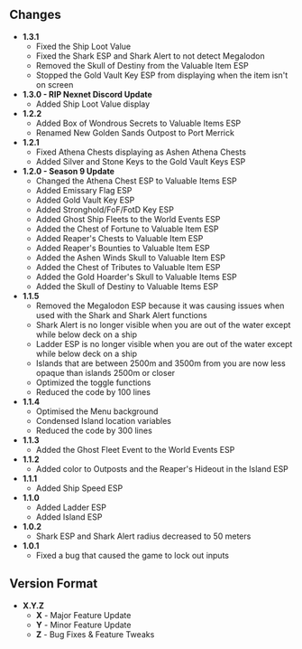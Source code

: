 ## Changes
- **1.3.1**
  + Fixed the Ship Loot Value
  + Fixed the Shark ESP and Shark Alert to not detect Megalodon
  + Removed the Skull of Destiny from the Valuable Item ESP
  + Stopped the Gold Vault Key ESP from displaying when the item isn't on screen
- **1.3.0 - RIP Nexnet Discord Update**
  + Added Ship Loot Value display
- **1.2.2**
  + Added Box of Wondrous Secrets to Valuable Items ESP
  + Renamed New Golden Sands Outpost to Port Merrick
- **1.2.1**
  + Fixed Athena Chests displaying as Ashen Athena Chests
  + Added Silver and Stone Keys to the Gold Vault Keys ESP
- **1.2.0 - Season 9 Update**
  + Changed the Athena Chest ESP to Valuable Items ESP
  + Added Emissary Flag ESP
  + Added Gold Vault Key ESP
  + Added Stronghold/FoF/FotD Key ESP
  + Added Ghost Ship Fleets to the World Events ESP
  + Added the Chest of Fortune to Valuable Item ESP
  + Added Reaper's Chests to Valuable Item ESP
  + Added Reaper's Bounties to Valuable Item ESP
  + Added the Ashen Winds Skull to Valuable Item ESP
  + Added the Chest of Tributes to Valuable Item ESP
  + Added the Gold Hoarder's Skull to Valuable Items ESP
  + Added the Skull of Destiny to Valuable Items ESP
- **1.1.5**
  + Removed the Megalodon ESP because it was causing issues when used with the Shark and Shark Alert functions
  + Shark Alert is no longer visible when you are out of the water except while below deck on a ship
  + Ladder ESP is no longer visible when you are out of the water except while below deck on a ship
  + Islands that are between 2500m and 3500m from you are now less opaque than islands 2500m or closer
  + Optimized the toggle functions
  + Reduced the code by 100 lines
- **1.1.4**
  + Optimised the Menu background
  + Condensed Island location variables
  + Reduced the code by 300 lines
- **1.1.3**
  + Added the Ghost Fleet Event to the World Events ESP
- **1.1.2**
  + Added color to Outposts and the Reaper's Hideout in the Island ESP
- **1.1.1**
  + Added Ship Speed ESP
- **1.1.0**
  + Added Ladder ESP
  + Added Island ESP
- **1.0.2** 
  + Shark ESP and Shark Alert radius decreased to 50 meters
- **1.0.1** 
  + Fixed a bug that caused the game to lock out inputs

## Version Format
  - **X.Y.Z**
    + **X** - Major Feature Update
    + **Y** - Minor Feature Update
    + **Z** - Bug Fixes & Feature Tweaks

